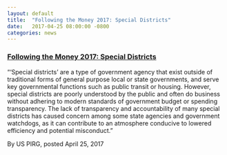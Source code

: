 ```yaml
---
layout: default
title:  "Following the Money 2017: Special Districts"
date:   2017-04-25 08:00:00 -0800
categories: news
---
```

<h3><a href="https://uspirg.org/reports/usp/following-money-2017-special-districts"
target="_blank">Following the Money 2017: Special Districts</a>
</h3>

“‘Special districts’ are a type of government agency that exist outside of traditional forms of general purpose local or state governments, and serve key governmental functions such as public transit or housing. However, special districts are poorly understood by the public and often do business without adhering to modern standards of government budget or spending transparency. The lack of transparency and accountability of many special districts has caused concern among some state agencies and government watchdogs, as it can contribute to an atmosphere conducive to lowered efficiency and potential misconduct.”


By US PIRG, posted April 25, 2017
